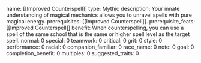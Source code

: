 name: [[Improved Counterspell]]
type: Mythic
description: Your innate understanding of magical mechanics allows you to unravel spells with pure magical energy.
prerequisites: [[Improved Counterspell]].
prerequisite_feats: [[Improved Counterspell]]
benefit: When counterspelling, you can use a spell of the same school that is the same or higher spell level as the target spell.
normal: 0
special: 0
teamwork: 0
critical: 0
grit: 0
style: 0
performance: 0
racial: 0
companion_familiar: 0
race_name: 0
note: 0
goal: 0
completion_benefit: 0
multiples: 0
suggested_traits: 0
